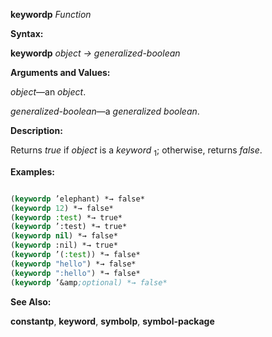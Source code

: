 **keywordp** *Function* 



**Syntax:** 



**keywordp** *object → generalized-boolean* 



**Arguments and Values:** 



*object*—an *object*. 



*generalized-boolean*—a *generalized boolean*. 



**Description:** 



Returns *true* if *object* is a *keyword* <sub>1</sub>; otherwise, returns *false*. 



**Examples:**
```lisp

(keywordp ’elephant) *→ false* 
(keywordp 12) *→ false* 
(keywordp :test) *→ true* 
(keywordp ’:test) *→ true* 
(keywordp nil) *→ false* 
(keywordp :nil) *→ true* 
(keywordp ’(:test)) *→ false* 
(keywordp "hello") *→ false* 
(keywordp ":hello") *→ false* 
(keywordp ’&amp;optional) *→ false* 

```
**See Also:** 



**constantp**, **keyword**, **symbolp**, **symbol-package** 







 



 




